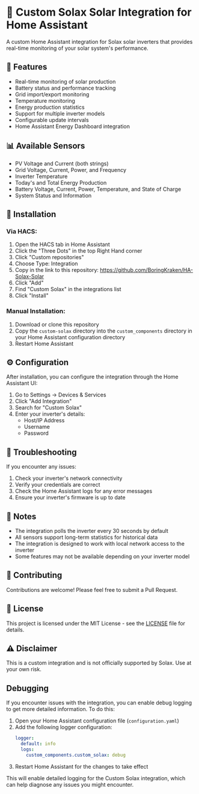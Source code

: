 # 🔆 Custom Solax Solar Integration for Home Assistant

A custom Home Assistant integration for Solax solar inverters that provides real-time monitoring of your solar system's performance.

## 🌟 Features

- Real-time monitoring of solar production
- Battery status and performance tracking
- Grid import/export monitoring
- Temperature monitoring
- Energy production statistics
- Support for multiple inverter models
- Configurable update intervals
- Home Assistant Energy Dashboard integration

## 📊 Available Sensors

- PV Voltage and Current (both strings)
- Grid Voltage, Current, Power, and Frequency
- Inverter Temperature
- Today's and Total Energy Production
- Battery Voltage, Current, Power, Temperature, and State of Charge
- System Status and Information

## 🚀 Installation

### Via HACS:

1. Open the HACS tab in Home Assistant
2. Click the "Three Dots" in the top Right Hand corner
3. Click "Custom repositories"
4. Choose Type: Integration
5. Copy in the link to this repository: https://github.com/BoringKraken/HA-Solax-Solar
6. Click "Add"
7. Find "Custom Solax" in the integrations list
8. Click "Install"

### Manual Installation:

1. Download or clone this repository
2. Copy the `custom-solax` directory into the `custom_components` directory in your Home Assistant configuration directory
3. Restart Home Assistant

## ⚙️ Configuration

After installation, you can configure the integration through the Home Assistant UI:

1. Go to Settings -> Devices & Services
2. Click "Add Integration"
3. Search for "Custom Solax"
4. Enter your inverter's details:
   - Host/IP Address
   - Username
   - Password

## 🔧 Troubleshooting

If you encounter any issues:

1. Check your inverter's network connectivity
2. Verify your credentials are correct
3. Check the Home Assistant logs for any error messages
4. Ensure your inverter's firmware is up to date

## 📝 Notes

- The integration polls the inverter every 30 seconds by default
- All sensors support long-term statistics for historical data
- The integration is designed to work with local network access to the inverter
- Some features may not be available depending on your inverter model

## 🤝 Contributing

Contributions are welcome! Please feel free to submit a Pull Request.

## 📄 License

This project is licensed under the MIT License - see the [LICENSE](LICENSE) file for details.

## ⚠️ Disclaimer

This is a custom integration and is not officially supported by Solax. Use at your own risk.

## Debugging

If you encounter issues with the integration, you can enable debug logging to get more detailed information. To do this:

1. Open your Home Assistant configuration file (`configuration.yaml`)
2. Add the following logger configuration:
   ```yaml
   logger:
     default: info
     logs:
       custom_components.custom_solax: debug
   ```
3. Restart Home Assistant for the changes to take effect

This will enable detailed logging for the Custom Solax integration, which can help diagnose any issues you might encounter.
